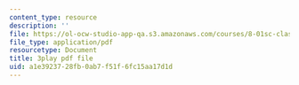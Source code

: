 ```yaml
---
content_type: resource
description: ''
file: https://ol-ocw-studio-app-qa.s3.amazonaws.com/courses/8-01sc-classical-mechanics-fall-2016/a1e3923728fb0ab7f51f6fc15aa17d1d_vUg50UI1aqs.pdf
file_type: application/pdf
resourcetype: Document
title: 3play pdf file
uid: a1e39237-28fb-0ab7-f51f-6fc15aa17d1d
---
```

